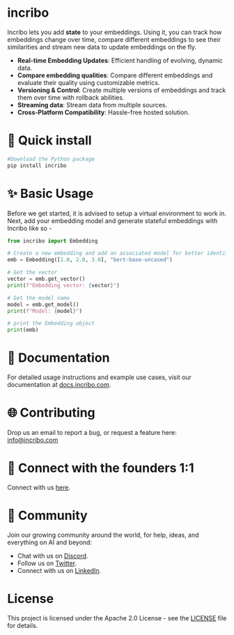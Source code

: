 # incribo
Incribo lets you add **state** to your embeddings. Using it, you can track how embeddings change over time, compare different embeddings to see their similarities and stream new data to update embeddings on the fly. 

- **Real-time Embedding Updates**: Efficient handling of evolving, dynamic data.
- **Compare embedding qualities**: Compare different embeddings and evaluate their quality using customizable metrics.
- **Versioning & Control**: Create multiple versions of embeddings and track them over time with rollback abilities.
- **Streaming data**: Stream data from multiple sources.
- **Cross-Platform Compatibility**: Hassle-free hosted solution.


# 🔧 Quick install
```python
#Download the Python package
pip install incribo
```

# ✨ Basic Usage
Before we get started, it is advised to setup a virtual environment to work in. Next, add your embedding model and generate stateful embeddings with Incribo like so -
```python
from incribo import Embedding

# Create a new embedding and add an associated model for better identification
emb = Embedding([1.0, 2.0, 3.0], "bert-base-uncased")

# Get the vector
vector = emb.get_vector()
print(f"Embedding vector: {vector}")

# Get the model name
model = emb.get_model()
print(f"Model: {model}")

# print the Embedding object 
print(emb)
```



# 📖 Documentation
For detailed usage instructions and example use cases, visit our documentation at [docs.incribo.com](https://docs.incribo.com/quickstart).




# 🌐 Contributing
Drop us an email to report a bug, or request a feature here: info@incribo.com




# 🤝 Connect with the founders 1:1 
Connect with us [here](https://cal.com/uma08/30min).




# 💪 Community
Join our growing community around the world, for help, ideas, and everything on AI and beyond:

- Chat with us on [Discord]().
- Follow us on [Twitter](https://twitter.com/IncriboOfficial).
- Connect with us on [LinkedIn](https://www.linkedin.com/company/incribo).



# License
This project is licensed under the Apache 2.0 License - see the [LICENSE](https://github.com/incribo-inc/incribo/blob/main/LICENSE) file for details.
